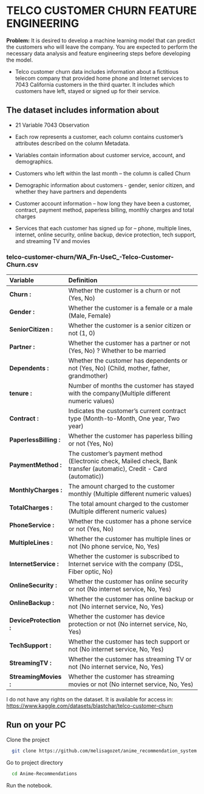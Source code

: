 # TELCO CUSTOMER CHURN FEATURE ENGINEERING

**Problem:** It is desired to develop a machine learning model that can predict the customers who will leave the company. You are expected to perform the necessary data analysis and feature engineering steps before developing the model.

* Telco customer churn data includes information about a fictitious telecom company that provided home phone and Internet services to 7043 California customers in the third quarter. It includes which customers have left, stayed or signed up for their service.

## The dataset includes information about 

* 21 Variable 7043 Observation

* Each row represents a customer, each column contains customer’s attributes described on the column Metadata.

* Variables contain information about customer service, account, and demographics.

* Customers who left within the last month – the column is called Churn

* Demographic information about customers - gender, senior citizen, and whether they have partners and dependents

* Customer account information – how long they have been a customer, contract, payment method, paperless billing, monthly charges and total charges

* Services that each customer has signed up for – phone, multiple lines, internet, online security, online backup, device protection, tech support, and streaming TV and movies

### telco-customer-churn/WA_Fn-UseC_-Telco-Customer-Churn.csv

| **Variable** | **Definition** |
| :-------- | :------- |
| **Churn :** | Whether the customer is a churn or not (Yes, No) |
| **Gender :** | Whether the customer is a female or a male (Male, Female) |
| **SeniorCitizen :** | Whether the customer is a senior citizen or not (1, 0) |
| **Partner :** | Whether the customer has a partner or not (Yes, No) ? Whether to be married |
| **Dependents  :** | Whether the customer has dependents or not (Yes, No) (Child, mother, father, grandmother) |
| **tenure :** | Number of months the customer has stayed with the company(Multiple different numeric values) |
| **Contract  :** | Indicates the customer’s current contract type (Month-to-Month, One year, Two year) |
| **PaperlessBilling :** |Whether the customer has paperless billing or not (Yes, No) |
| **PaymentMethod :** | The customer’s payment method (Electronic check, Mailed check, Bank transfer (automatic), Credit - Card (automatic)) |
| **MonthlyCharges :** | The amount charged to the customer monthly (Multiple different numeric values) |
| **TotalCharges :** | The total amount charged to the customer (Multiple different numeric values)|
| **PhoneService :** | Whether the customer has a phone service or not (Yes, No)|
| **MultipleLines :** | Whether the customer has multiple lines or not (No phone service, No, Yes)|
| **InternetService  :** | Whether the customer is subscribed to Internet service with the company (DSL, Fiber optic, No)|
| **OnlineSecurity :** |Whether the customer has online security or not (No internet service, No, Yes)|
| **OnlineBackup :** | Whether the customer has online backup or not (No internet service, No, Yes)|
| **DeviceProtection :** |Whether the customer has device protection or not (No internet service, No, Yes)|
| **TechSupport :** |Whether the customer has tech support or not (No internet service, No, Yes)|
| **StreamingTV :** | Whether the customer has streaming TV or not (No internet service, No, Yes)|
| **StreamingMovies  :** |Whether the customer has streaming movies or not (No internet service, No, Yes)|


I do not have any rights on the dataset. It is available for access in:  
https://www.kaggle.com/datasets/blastchar/telco-customer-churn

## Run on your PC

Clone the project

```bash
  git clone https://github.com/melisagozet/anime_recommendation_system
```

Go to project directory

```bash
  cd Anime-Recommendations
```

Run the notebook.
